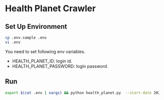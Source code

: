 # Health Planet Crawler

## Set Up Environment
```bash
cp .env.sample .env
vi .env
```

You need to set following env variables.

- HEALTH_PLANET_ID: login id.
- HEALTH_PLANET_PASSWORD: login password.

## Run
```bash
export $(cat .env | xargs) && python health_planet.py  --start-date 2021-09-01 --end-date 2021-09-30
```
